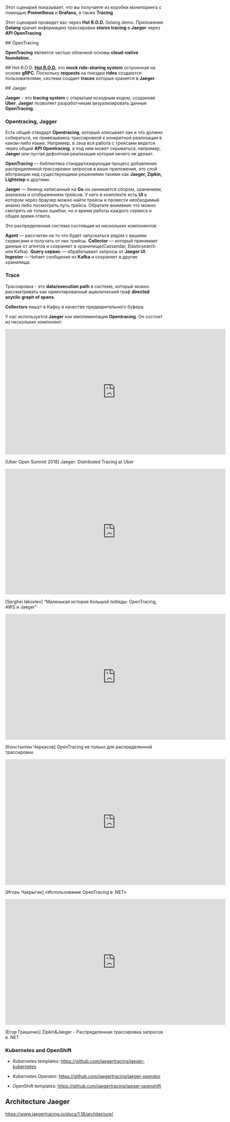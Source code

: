Этот сценарий показывает, что вы получаете из коробки мониторинга с помощью **Prometheus** и **Grafana,** а также **Tracing**

Этот сценарий проведет вас через **Hot R.O.D.** Golang demo. Приложение **Golang** хранит информацию трассировки **stores tracing** в **Jaeger** через **API OpenTracing**.

## OpenTracing

**OpenTracing** является частью облачной основы  **cloud-native foundation**...


## Hot R.O.D.
[**Hot R.O.D.**](https://github.com/uber/jaeger/tree/master/examples/hotrod) это **mock ride-sharing system** остроенная на основе **gRPC**. 
Поскольку **requests** на поездки **rides** создаются пользователями, система создает **traces** которые хранятся в **Jaeger**.

## Jaeger

**Jaeger** - это  **tracing system** с открытым исходным кодом, созданная **Uber**. **Jaeger** позволяет разработчикам визуализировать данные **OpenTracing**.

### Opentracing, Jagger 

Есть общий стандарт **Opentracing**, который описывает как и что должно собираться, не привязываясь трассировкой к конкретной реализации в каком-либо языке. Например, в Java вся работа с трейсами ведется через общий **API Opentracing**, а под ним может скрываться, например, **Jaeger** или пустая дефолтная реализация которая ничего не делает.

**OpenTracing** — библиотека стандартизирующая процесс добавления распределенной трассировки запросов в ваше приложения, это слой абстракции над существующими решениями такими как **Jaeger, Zipkin, Lightstep** и другими.

**Jaeger** — бекенд написанный на **Go** он занимается сбором, хранением, анализом и отображением трейсов. У него в комплекте есть **UI** в котором через браузер можно найти трейсы и провести необходимый анализ либо посмотреть путь трейса. Обратите внимание что можно смотреть не только ошибки, но и время работы каждого сервиса и общее время ответа.

Это распределенная система состоящая из нескольких компонентов:

**Agent** — рассчитан на то что будет запускаться рядом с вашими сервисами и получать от них трейсы.
**Collector** — который принимает данные от агентов и сохраняет в хранилище(Cassandar, Elasticsearch или Kafka).
**Query сервис** — обрабатывает запросы от **Jaeger UI**.
**Ingester** — Читает сообщения из **Kafka** и сохраняет в другие хранилища.

### Trace

Трассировка - это  **data/execution path**  в системе, который можно рассматривать как ориентированный ациклический граф **directed acyclic graph of spans**.

**Collectors** пишут в Кафку в качестве предварительного буфера.

У нас используется **Jaeger** как имплементация **Opentracing**. Он состоит из нескольких компонент:

<iframe style="width: 700px;height: 400px;" src="https://www.youtube-nocookie.com/embed/s7IrYt1igSM" frameborder="0" allow="accelerometer; autoplay; encrypted-media; gyroscope; picture-in-picture" allowfullscreen></iframe>

[Uber Open Summit 2018] Jaeger: Distributed Tracing at Uber

<iframe style="width: 700px;height: 400px;" src="https://www.youtube-nocookie.com/embed/fsHb0qK37bc" frameborder="0" allow="accelerometer; autoplay; encrypted-media; gyroscope; picture-in-picture" allowfullscreen></iframe>

[Serghei Iakovlev] “Маленькая история большой победы: OpenTracing, AWS и Jaeger”

<iframe style="width: 700px;height: 400px;" src="https://www.youtube-nocookie.com/embed/nHgfJ943z2I" frameborder="0" allow="accelerometer; autoplay; encrypted-media; gyroscope; picture-in-picture" allowfullscreen></iframe>

[Константин Черкасов] OpenTracing не только для распределенной трассировки.

<iframe style="width: 700px;height: 400px;" src="https://www.youtube-nocookie.com/embed/YG67VTunG_U" frameborder="0" allow="accelerometer; autoplay; encrypted-media; gyroscope; picture-in-picture" allowfullscreen></iframe>

[Игорь Чакрыгин] «Использование OpenTracing в .NET»

<iframe style="width: 700px;height: 400px;" src="https://www.youtube-nocookie.com/embed/RK_ojRbpDJ4" frameborder="0" allow="accelerometer; autoplay; encrypted-media; gyroscope; picture-in-picture" allowfullscreen></iframe>

[Егор Гришечко] Zipkin&Jaeger - Распределенная трассировка запросов в .NET

### Kubernetes and OpenShift

- Kubernetes templates: https://github.com/jaegertracing/jaeger-kubernetes

- Kubernetes Operator: https://github.com/jaegertracing/jaeger-operator

- OpenShift templates: https://github.com/jaegertracing/jaeger-openshift

## Architecture Jaeger

https://www.jaegertracing.io/docs/1.18/architecture/
